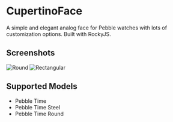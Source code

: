# CupertinoFace
A simple and elegant analog face for Pebble watches with lots of customization options. Built with RockyJS.

## Screenshots
![Round](images/round.png)
![Rectangular](images/rectangular.png)

## Supported Models
- Pebble Time
- Pebble Time Steel
- Pebble Time Round
